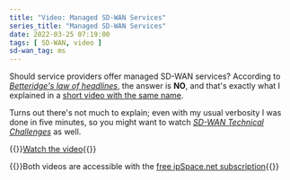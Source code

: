 ```yaml
---
title: "Video: Managed SD-WAN Services"
series_title: "Managed SD-WAN Services"
date: 2022-03-25 07:19:00
tags: [ SD-WAN, video ]
sd-wan_tag: ms
---
```

Should service providers offer managed SD-WAN services? According to _[Betteridge's law of headlines](https://en.wikipedia.org/wiki/Betteridge%27s_law_of_headlines)_, the answer is **NO**, and that's exactly what I explained in a [short video with the same name](https://my.ipspace.net/bin/get/NetBiz/MS1%20-%20Should%20Service%20Providers%20Offer%20Managed%20SD-WAN%20Services.mp4?doccode=NetBiz).

Turns out there's not much to explain; even with my usual verbosity I was done in five minutes, so you might want to watch _[SD-WAN Technical Challenges](https://my.ipspace.net/bin/get/NetBiz/MS2%20-%20SD-WAN%20Technical%20Challenges.mp4?doccode=NetBiz)_ as well.

{{<jump>}}[Watch the video](https://my.ipspace.net/bin/get/NetBiz/MS1%20-%20Should%20Service%20Providers%20Offer%20Managed%20SD-WAN%20Services.mp4?doccode=NetBiz){{</jump>}}

{{<note free>}}Both videos are accessible with the [free ipSpace.net subscription](https://www.ipspace.net/Subscription/Free){{</note>}}
